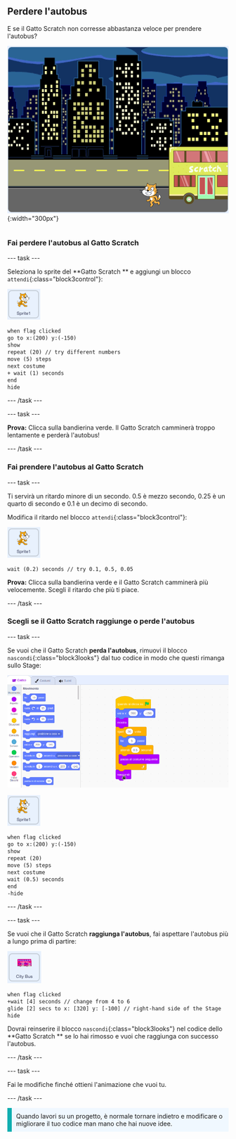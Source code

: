 ## Perdere l'autobus

<div style="display: flex; flex-wrap: wrap">
<div style="flex-basis: 200px; flex-grow: 1; margin-right: 15px;">
E se il Gatto Scratch non corresse abbastanza veloce per prendere l'autobus?
</div>
<div>

![Lo Scratch Cat perde l'autobus.](images/cat-misses-bus.png){:width="300px"}

</div>
</div>

### Fai perdere l'autobus al Gatto Scratch

--- task ---

Seleziona lo sprite del **Gatto Scratch ** e aggiungi un blocco `attendi`{:class="block3control"}:

![Lo sprite di Scratch Cat.](images/scratch-cat-sprite.png)

```blocks3
when flag clicked
go to x:(200) y:(-150) 
show
repeat (20) // try different numbers
move (5) steps 
next costume 
+ wait (1) seconds
end
hide
```
--- /task ---

--- task ---

**Prova:** Clicca sulla bandierina verde. Il Gatto Scratch camminerà troppo lentamente e perderà l'autobus!

--- /task ---

### Fai prendere l'autobus al Gatto Scratch

--- task ---

Ti servirà un ritardo minore di un secondo. 0.5 è mezzo secondo, 0.25 è un quarto di secondo e 0.1 è un decimo di secondo.

Modifica il ritardo nel blocco `attendi`{:class="block3control"}:

![Lo sprite di Scratch Cat.](images/scratch-cat-sprite.png)

```blocks3
wait (0.2) seconds // try 0.1, 0.5, 0.05
```

**Prova:** Clicca sulla bandierina verde e il Gatto Scratch camminerà più velocemente. Scegli il ritardo che più ti piace.

--- /task ---

### Scegli se il Gatto Scratch raggiunge o perde l'autobus

--- task ---

Se vuoi che il Gatto Scratch **perda l'autobus**, rimuovi il blocco `nascondi`{:class="block3looks"} dal tuo codice in modo che questi rimanga sullo Stage:

![Trascinando il blocco 'nascondi' dallo script nell'area Codice al menu Blocchi per rimuovere il blocco dallo script.](images/removing-blocks-at-script-ends.gif)

![Lo sprite di Scratch Cat.](images/scratch-cat-sprite.png)

```blocks3
when flag clicked
go to x:(200) y:(-150) 
show
repeat (20) 
move (5) steps 
next costume
wait (0.5) seconds 
end
-hide
```
--- /task ---

--- task ---

Se vuoi che il Gatto Scratch **raggiunga l'autobus**, fai aspettare l'autobus più a lungo prima di partire:

![Lo sprite dell'autobus cittadino.](images/bus-sprite.png)

```blocks3
when flag clicked 
+wait [4] seconds // change from 4 to 6
glide [2] secs to x: [320] y: [-100] // right-hand side of the Stage
hide
```

Dovrai reinserire il blocco `nascondi`{:class="block3looks"} nel codice dello **Gatto Scratch ** se lo hai rimosso e vuoi che raggiunga con successo l'autobus.

--- /task ---

--- task ---

Fai le modifiche finché ottieni l'animazione che vuoi tu.

--- /task ---

<p style="border-left: solid; border-width:10px; border-color: #0faeb0; background-color: aliceblue; padding: 10px;">
Quando lavori su un progetto, è normale tornare indietro e modificare o migliorare il tuo codice man mano che hai nuove idee. 
</p>



